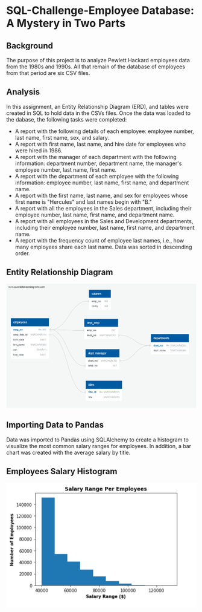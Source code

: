 # SQL-Challenge-Employee Database: A Mystery in Two Parts

## Background 

The purpose of this project is to analyze Pewlett Hackard employees data from the 1980s and 1990s. All that remain of the database of employees from that period are six CSV files.

## Analysis 
In this assignment, an Entity Relationship Diagram (ERD), and tables were created in SQL to hold data in the CSVs files. Once the data was loaded to the dabase, the following tasks were completed:

* A report with the following details of each employee: employee number, last name, first name, sex, and salary.
* A report with first name, last name, and hire date for employees who were hired in 1986.
* A report with the manager of each department with the following information: department number, department name, the manager's employee number, last name, first name.
* A report with the department of each employee with the following information: employee number, last name, first name, and department name.
* A report with the first name, last name, and sex for employees whose first name is "Hercules" and last names begin with "B."
* A report with all the employees in the Sales department, including their employee number, last name, first name, and department name.
* A report with all employees in the Sales and Development departments, including their employee number, last name, first name, and department name.
* A report with the frequency count of employee last names, i.e., how many employees share each last name. Data was sorted in descending order.

## Entity Relationship Diagram
![](images/ERD_Diagram.png)

## Importing Data to Pandas
Data was imported to Pandas using SQLAlchemy to create a histogram to visualize the most common salary ranges for employees. In addition, 
 a bar chart was created with the average salary by title.
 
 ## Employees Salary Histogram
 ![](images/employees_salary.PNG)
